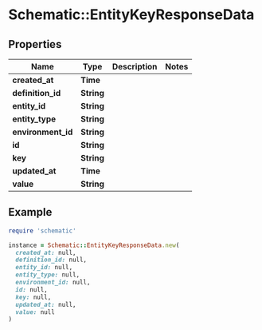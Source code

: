 # Schematic::EntityKeyResponseData

## Properties

| Name | Type | Description | Notes |
| ---- | ---- | ----------- | ----- |
| **created_at** | **Time** |  |  |
| **definition_id** | **String** |  |  |
| **entity_id** | **String** |  |  |
| **entity_type** | **String** |  |  |
| **environment_id** | **String** |  |  |
| **id** | **String** |  |  |
| **key** | **String** |  |  |
| **updated_at** | **Time** |  |  |
| **value** | **String** |  |  |

## Example

```ruby
require 'schematic'

instance = Schematic::EntityKeyResponseData.new(
  created_at: null,
  definition_id: null,
  entity_id: null,
  entity_type: null,
  environment_id: null,
  id: null,
  key: null,
  updated_at: null,
  value: null
)
```


